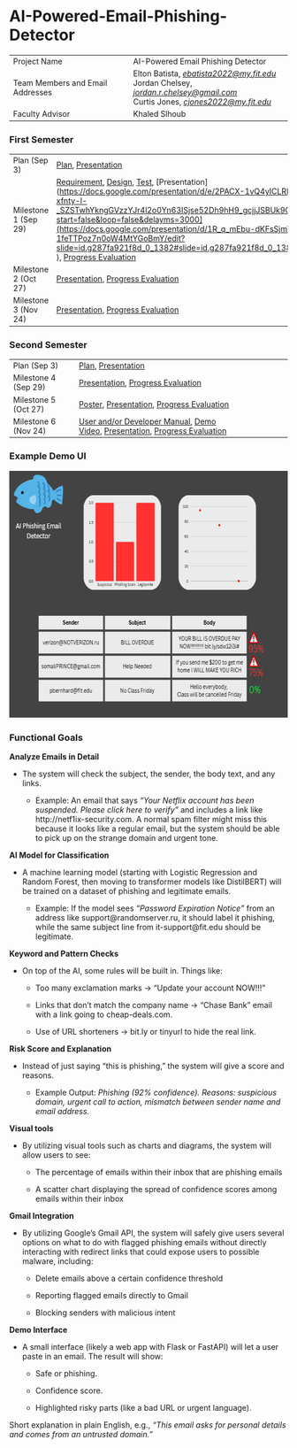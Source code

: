 # AI-Powered-Email-Phishing-Detector

|                                  |     |
| -------------------------------- | --- |
| Project Name                     | AI-Powered Email Phishing Detector |
| Team Members and Email Addresses | Elton Batista, *ebatista2022@my.fit.edu*<br/>Jordan Chelsey, *jordan.r.chelsey@gmail.com*<br/>Curtis Jones, *cjones2022@my.fit.edu*  |
| Faculty Advisor                  | Khaled Slhoub |

### First Semester

|                      |                                                                                                                                                                                                                                                                                                                                                                                     |
| -------------------- | ----------------------------------------------------------------------------------------------------------------------------------------------------------------------------------------------------------------------------------------------------------------------------------------------------------------------------------------------------------------------------------- |
| Plan (Sep 3)         | [Plan](https://github.com/curtisjones11304/AI-Powered-Email-Phishing-Detector/blob/main/Project%20Plan%20(1).pdf), [Presentation](https://docs.google.com/presentation/d/1zzJqWYRZM5UYTxVmx9MtRAnTyzF19nRbWqnihnFNmIQ/edit?usp=sharing)                                                                                                                                                                                                                                      |
| Milestone 1 (Sep 29) | [Requirement](https://docs.google.com/document/d/1CNWGik38rofFZLfrOSrw2wli6SB28Xyv6r7y_RYlgaU/edit?usp=sharing), [Design](https://docs.google.com/document/d/1iBbvSNGXJpKOXWDbG8oS5B6xz7FRnj3LAcCBwazAcoA/edit?usp=sharing), [Test](https://docs.google.com/document/d/13ChXpQBSSK29fpRfnk9PNi6lmVoZqdmn43Z1Aib1XnQ/edit?usp=sharing), [Presentation](https://docs.google.com/presentation/d/e/2PACX-1vQ4yICLRK6JwcE-xfnty-l-_SZSTwhYkngGVzzYJr4l2o0Yn63ISjse52Dh9hH9_gcjjJSBUk9QiKoV/pub?start=false&loop=false&delayms=3000](https://docs.google.com/presentation/d/1R_q_mEbu-dKFsSjmTp4G-1feTTPoz7n0oW4MtYGoBmY/edit?slide=id.g287fa921f8d_0_1382#slide=id.g287fa921f8d_0_1382 ), [Progress Evaluation](https://docs.google.com/document/d/18sdboRdpdua8oSQ7XOrtvmLtVitSecm0dVMLTKXYVNE/edit?usp=sharing) |
| Milestone 2 (Oct 27) | [Presentation](https://cs.fit.edu/~pkc/classes/seniorProjects/milestone3.pdf), [Progress Evaluation](https://cs.fit.edu/~pkc/classes/seniorProjects/eval2.pdf)                                                                                                                                                                                                                      |
| Milestone 3 (Nov 24) | [Presentation](https://cs.fit.edu/~pkc/classes/seniorProjects/milestone3.pdf), [Progress Evaluation](https://cs.fit.edu/~pkc/classes/seniorProjects/eval3.pdf)                                                                                                                                                                                                                      |


### Second Semester

|                      |                                                                                                                                                                                                                                                                                                                                           |
| -------------------- | ----------------------------------------------------------------------------------------------------------------------------------------------------------------------------------------------------------------------------------------------------------------------------------------------------------------------------------------- |
| Plan (Sep 3)         | [Plan](https://cs.fit.edu/~pkc/classes/seniorProjects/plan2.pdf), [Presentation](https://cs.fit.edu/~pkc/classes/seniorProjects/plan2Pres.pdf)                                                                                                                                                                                            |
| Milestone 4 (Sep 29) | [Presentation](https://cs.fit.edu/~pkc/classes/seniorProjects/milestone4.pdf), [Progress Evaluation](https://cs.fit.edu/~pkc/classes/seniorProjects/eval4.pdf)                                                                                                                                                                            |
| Milestone 5 (Oct 27) | [Poster](https://cs.fit.edu/~pkc/classes/seniorProjects/poster.pdf), [Presentation](https://cs.fit.edu/~pkc/classes/seniorProjects/milestone5.pdf), [Progress Evaluation](https://cs.fit.edu/~pkc/classes/seniorProjects/eval5.pdf)                                                                                                       |
| Milestone 6 (Nov 24) | [User and/or Developer Manual](https://cs.fit.edu/~pkc/classes/seniorProjects/userManual.pdf), [Demo Video](https://cs.fit.edu/~pkc/classes/seniorProjects/demoVideo.jpg), [Presentation](https://cs.fit.edu/~pkc/classes/seniorProjects/milestone6.pdf), [Progress Evaluation](https://cs.fit.edu/~pkc/classes/seniorProjects/eval6.pdf) |

### Example Demo UI
<img width="648" height="446" alt="image" src="https://github.com/curtisjones11304/AI-Powered-Email-Phishing-Detector/blob/main/phishing%20UI.png" />

### Functional Goals
**Analyze Emails in Detail**
- The system will check the subject, the sender, the body text, and any links.

  - Example: An email that says _“Your Netflix account has been suspended. Please click here to verify”_ and includes a link like http\://netf1ix-security.com. A normal spam filter might miss this because it looks like a regular email, but the system should be able to pick up on the strange domain and urgent tone.

**AI Model for Classification**
- A machine learning model (starting with Logistic Regression and Random Forest, then moving to transformer models like DistilBERT) will be trained on a dataset of phishing and legitimate emails.

  - Example: If the model sees _“Password Expiration Notice”_ from an address like support\@randomserver.ru, it should label it phishing, while the same subject line from it-support\@fit.edu should be legitimate.

**Keyword and Pattern Checks**
- On top of the AI, some rules will be built in. Things like:

  - Too many exclamation marks → “Update your account NOW!!!”

  - Links that don’t match the company name → “Chase Bank” email with a link going to cheap-deals.com.

  - Use of URL shorteners → bit.ly or tinyurl to hide the real link.

**Risk Score and Explanation**
- Instead of just saying “this is phishing,” the system will give a score and reasons.

  - Example Output: _Phishing (92% confidence). Reasons: suspicious domain, urgent call to action, mismatch between sender name and email address._

**Visual tools**
- By utilizing visual tools such as charts and diagrams, the system will allow users to see:

  - The percentage of emails within their inbox that are phishing emails

  - A scatter chart displaying the spread of confidence scores among emails within their inbox

**Gmail Integration**
- By utilizing Google’s Gmail API, the system will safely give users several options on what to do with flagged phishing emails without directly interacting with redirect links that could expose users to possible malware, including:

  - Delete emails above a certain confidence threshold

  - Reporting flagged emails directly to Gmail

  - Blocking senders with malicious intent

**Demo Interface**
- A small interface (likely a web app with Flask or FastAPI) will let a user paste in an email. The result will show:

  - Safe or phishing.

  - Confidence score.

  - Highlighted risky parts (like a bad URL or urgent language).

Short explanation in plain English, e.g., _“This email asks for personal details and comes from an untrusted domain.”_



